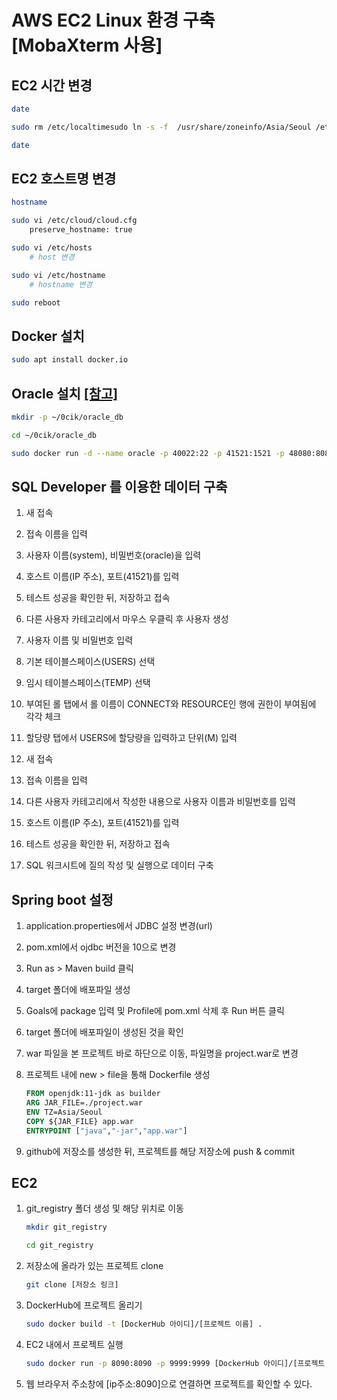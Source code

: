 # AWS EC2 Linux 환경 구축 [MobaXterm 사용]

## EC2 시간 변경

```bash
date

sudo rm /etc/localtimesudo ln -s -f  /usr/share/zoneinfo/Asia/Seoul /etc/localtime

date
```



## EC2 호스트명 변경

```bash
hostname

sudo vi /etc/cloud/cloud.cfg
	preserve_hostname: true

sudo vi /etc/hosts
	# host 변경

sudo vi /etc/hostname
	# hostname 변경

sudo reboot
```



## Docker 설치

```bash
sudo apt install docker.io
```



## Oracle 설치 [[참고]](https://hub.docker.com/r/deepdiver/docker-oracle-xe-11g)

```bash
mkdir -p ~/0cik/oracle_db

cd ~/0cik/oracle_db

sudo docker run -d --name oracle -p 40022:22 -p 41521:1521 -p 48080:8080 -v ~/0cik/oracle_db:/opt/oracle/oradata deepdiver/docker-oracle-xe-11g
```



## SQL Developer 를 이용한 데이터 구축

1. 새 접속

2. 접속 이름을 입력

3. 사용자 이름(system), 비밀번호(oracle)을 입력

4. 호스트 이름(IP 주소), 포트(41521)를 입력

5. 테스트 성공을 확인한 뒤, 저장하고 접속

   

6. 다른 사용자 카테고리에서 마우스 우클릭 후 사용자 생성

7. 사용자 이름 및 비밀번호 입력

8. 기본 테이블스페이스(USERS) 선택

9. 임시 테이블스페이스(TEMP) 선택

10. 부여된 롤 탭에서 롤 이름이 CONNECT와 RESOURCE인 행에 권한이 부여됨에 각각 체크

11. 할당량 탭에서 USERS에 할당량을 입력하고 단위(M) 입력

    

12. 새 접속

13. 접속 이름을 입력

14. 다른 사용자 카테고리에서 작성한 내용으로 사용자 이름과 비밀번호를 입력

15. 호스트 이름(IP 주소), 포트(41521)를 입력

16. 테스트 성공을 확인한 뒤, 저장하고 접속

    

17. SQL 워크시트에 질의 작성 및 실행으로 데이터 구축



## Spring boot 설정

1. application.properties에서 JDBC 설정 변경(url)

2. pom.xml에서 ojdbc 버전을 10으로 변경

   

3. Run as > Maven build 클릭

4. target 폴더에 배포파일 생성

5. Goals에 package 입력 및 Profile에 pom.xml 삭제 후 Run 버튼 클릭

6. target 폴더에 배포파일이 생성된 것을 확인

7. war 파일을 본 프로젝트 바로 하단으로 이동, 파일명을 project.war로 변경

8. 프로젝트 내에 new > file을 통해 Dockerfile 생성

   ```dockerfile
   FROM openjdk:11-jdk as builder
   ARG JAR_FILE=./project.war
   ENV TZ=Asia/Seoul
   COPY ${JAR_FILE} app.war
   ENTRYPOINT ["java","-jar","app.war"]
   ```

9. github에 저장소를 생성한 뒤, 프로젝트를 해당 저장소에 push & commit

   

## EC2 

1. git_registry 폴더 생성 및 해당 위치로 이동

   ```bash
   mkdir git_registry
   
   cd git_registry
   ```

2. 저장소에 올라가 있는 프로젝트 clone

   ```bash
   git clone [저장소 링크]
   ```

3. DockerHub에 프로젝트 올리기

   ```bash
   sudo docker build -t [DockerHub 아이디]/[프로젝트 이름] .  
   ```

4. EC2 내에서 프로젝트 실행

   ```bash
   sudo docker run -p 8090:8090 -p 9999:9999 [DockerHub 아이디]/[프로젝트 이름]
   ```

5. 웹 브라우저 주소창에 [ip주소:8090]으로 연결하면 프로젝트를 확인할 수 있다.











